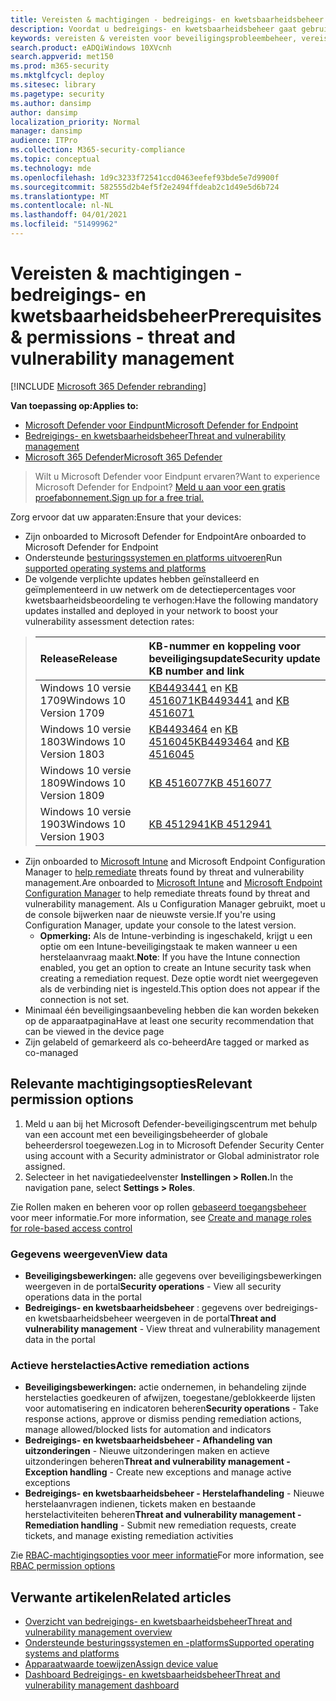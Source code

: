 ```yaml
---
title: Vereisten & machtigingen - bedreigings- en kwetsbaarheidsbeheer
description: Voordat u bedreigings- en kwetsbaarheidsbeheer gaat gebruiken, moet u de relevante configuraties en machtigingen hebben.
keywords: vereisten & vereisten voor beveiligingsprobleembeheer, vereisten voor bedreigings- en kwetsbaarheidsbeheer, MDATP TVM-machtigingen, kwetsbaarheidsbeheer
search.product: eADQiWindows 10XVcnh
search.appverid: met150
ms.prod: m365-security
ms.mktglfcycl: deploy
ms.sitesec: library
ms.pagetype: security
ms.author: dansimp
author: dansimp
localization_priority: Normal
manager: dansimp
audience: ITPro
ms.collection: M365-security-compliance
ms.topic: conceptual
ms.technology: mde
ms.openlocfilehash: 1d9c3233f72541ccd0463eefef93bde5e7d9900f
ms.sourcegitcommit: 582555d2b4ef5f2e2494ffdeab2c1d49e5d6b724
ms.translationtype: MT
ms.contentlocale: nl-NL
ms.lasthandoff: 04/01/2021
ms.locfileid: "51499962"
---
```

# <a name="prerequisites--permissions---threat-and-vulnerability-management"></a><span data-ttu-id="a30ce-104">Vereisten & machtigingen - bedreigings- en kwetsbaarheidsbeheer</span><span class="sxs-lookup"><span data-stu-id="a30ce-104">Prerequisites & permissions - threat and vulnerability management</span></span>

[!INCLUDE [Microsoft 365 Defender rebranding](../../includes/microsoft-defender.md)]

<span data-ttu-id="a30ce-105">**Van toepassing op:**</span><span class="sxs-lookup"><span data-stu-id="a30ce-105">**Applies to:**</span></span>

- [<span data-ttu-id="a30ce-106">Microsoft Defender voor Eindpunt</span><span class="sxs-lookup"><span data-stu-id="a30ce-106">Microsoft Defender for Endpoint</span></span>](https://go.microsoft.com/fwlink/?linkid=2154037)
- [<span data-ttu-id="a30ce-107">Bedreigings- en kwetsbaarheidsbeheer</span><span class="sxs-lookup"><span data-stu-id="a30ce-107">Threat and vulnerability management</span></span>](next-gen-threat-and-vuln-mgt.md)
- [<span data-ttu-id="a30ce-108">Microsoft 365 Defender</span><span class="sxs-lookup"><span data-stu-id="a30ce-108">Microsoft 365 Defender</span></span>](https://go.microsoft.com/fwlink/?linkid=2118804)

><span data-ttu-id="a30ce-109">Wilt u Microsoft Defender voor Eindpunt ervaren?</span><span class="sxs-lookup"><span data-stu-id="a30ce-109">Want to experience Microsoft Defender for Endpoint?</span></span> [<span data-ttu-id="a30ce-110">Meld u aan voor een gratis proefabonnement.</span><span class="sxs-lookup"><span data-stu-id="a30ce-110">Sign up for a free trial.</span></span>](https://www.microsoft.com/microsoft-365/windows/microsoft-defender-atp?ocid=docs-wdatp-portaloverview-abovefoldlink)

<span data-ttu-id="a30ce-111">Zorg ervoor dat uw apparaten:</span><span class="sxs-lookup"><span data-stu-id="a30ce-111">Ensure that your devices:</span></span>

- <span data-ttu-id="a30ce-112">Zijn onboarded to Microsoft Defender for Endpoint</span><span class="sxs-lookup"><span data-stu-id="a30ce-112">Are onboarded to Microsoft Defender for Endpoint</span></span>
- <span data-ttu-id="a30ce-113">Ondersteunde [besturingssystemen en platforms uitvoeren](tvm-supported-os.md)</span><span class="sxs-lookup"><span data-stu-id="a30ce-113">Run [supported operating systems and platforms](tvm-supported-os.md)</span></span>
- <span data-ttu-id="a30ce-114">De volgende verplichte updates hebben geïnstalleerd en geïmplementeerd in uw netwerk om de detectiepercentages voor kwetsbaarheidsbeoordeling te verhogen:</span><span class="sxs-lookup"><span data-stu-id="a30ce-114">Have the following mandatory updates installed and deployed in your network to boost your vulnerability assessment detection rates:</span></span>

> <span data-ttu-id="a30ce-115">Release</span><span class="sxs-lookup"><span data-stu-id="a30ce-115">Release</span></span> | <span data-ttu-id="a30ce-116">KB-nummer en koppeling voor beveiligingsupdate</span><span class="sxs-lookup"><span data-stu-id="a30ce-116">Security update KB number and link</span></span>
> :---|:---
> <span data-ttu-id="a30ce-117">Windows 10 versie 1709</span><span class="sxs-lookup"><span data-stu-id="a30ce-117">Windows 10 Version 1709</span></span> | <span data-ttu-id="a30ce-118">[KB4493441](https://support.microsoft.com/help/4493441/windows-10-update-kb4493441) en [KB 4516071](https://support.microsoft.com/help/4516071/windows-10-update-kb4516071)</span><span class="sxs-lookup"><span data-stu-id="a30ce-118">[KB4493441](https://support.microsoft.com/help/4493441/windows-10-update-kb4493441) and [KB 4516071](https://support.microsoft.com/help/4516071/windows-10-update-kb4516071)</span></span>
> <span data-ttu-id="a30ce-119">Windows 10 versie 1803</span><span class="sxs-lookup"><span data-stu-id="a30ce-119">Windows 10 Version 1803</span></span> | <span data-ttu-id="a30ce-120">[KB4493464](https://support.microsoft.com/help/4493464) en [KB 4516045](https://support.microsoft.com/help/4516045/windows-10-update-kb4516045)</span><span class="sxs-lookup"><span data-stu-id="a30ce-120">[KB4493464](https://support.microsoft.com/help/4493464) and [KB 4516045](https://support.microsoft.com/help/4516045/windows-10-update-kb4516045)</span></span>
> <span data-ttu-id="a30ce-121">Windows 10 versie 1809</span><span class="sxs-lookup"><span data-stu-id="a30ce-121">Windows 10 Version 1809</span></span> | [<span data-ttu-id="a30ce-122">KB 4516077</span><span class="sxs-lookup"><span data-stu-id="a30ce-122">KB 4516077</span></span>](https://support.microsoft.com/help/4516077/windows-10-update-kb4516077)
> <span data-ttu-id="a30ce-123">Windows 10 versie 1903</span><span class="sxs-lookup"><span data-stu-id="a30ce-123">Windows 10 Version 1903</span></span> | [<span data-ttu-id="a30ce-124">KB 4512941</span><span class="sxs-lookup"><span data-stu-id="a30ce-124">KB 4512941</span></span>](https://support.microsoft.com/help/4512941/windows-10-update-kb4512941)

- <span data-ttu-id="a30ce-125">Zijn onboarded to [Microsoft Intune](https://docs.microsoft.com/mem/intune/fundamentals/what-is-intune) and Microsoft Endpoint Configuration Manager to  [help remediate](https://docs.microsoft.com/mem/configmgr/protect/deploy-use/endpoint-protection-configure) threats found by threat and vulnerability management.</span><span class="sxs-lookup"><span data-stu-id="a30ce-125">Are onboarded to [Microsoft Intune](https://docs.microsoft.com/mem/intune/fundamentals/what-is-intune) and  [Microsoft Endpoint Configuration Manager](https://docs.microsoft.com/mem/configmgr/protect/deploy-use/endpoint-protection-configure) to help remediate threats found by threat and vulnerability management.</span></span> <span data-ttu-id="a30ce-126">Als u Configuration Manager gebruikt, moet u de console bijwerken naar de nieuwste versie.</span><span class="sxs-lookup"><span data-stu-id="a30ce-126">If you're using Configuration Manager, update your console to the latest version.</span></span>
    - <span data-ttu-id="a30ce-127">**Opmerking:** Als de Intune-verbinding is ingeschakeld, krijgt u een optie om een Intune-beveiligingstaak te maken wanneer u een herstelaanvraag maakt.</span><span class="sxs-lookup"><span data-stu-id="a30ce-127">**Note**: If you have the Intune connection enabled, you get an option to create an Intune security task when creating a remediation request.</span></span> <span data-ttu-id="a30ce-128">Deze optie wordt niet weergegeven als de verbinding niet is ingesteld.</span><span class="sxs-lookup"><span data-stu-id="a30ce-128">This option does not appear if the connection is not set.</span></span>
- <span data-ttu-id="a30ce-129">Minimaal één beveiligingsaanbeveling hebben die kan worden bekeken op de apparaatpagina</span><span class="sxs-lookup"><span data-stu-id="a30ce-129">Have at least one security recommendation that can be viewed in the device page</span></span>
- <span data-ttu-id="a30ce-130">Zijn gelabeld of gemarkeerd als co-beheerd</span><span class="sxs-lookup"><span data-stu-id="a30ce-130">Are tagged or marked as co-managed</span></span>

## <a name="relevant-permission-options"></a><span data-ttu-id="a30ce-131">Relevante machtigingsopties</span><span class="sxs-lookup"><span data-stu-id="a30ce-131">Relevant permission options</span></span>

1. <span data-ttu-id="a30ce-132">Meld u aan bij het Microsoft Defender-beveiligingscentrum met behulp van een account met een beveiligingsbeheerder of globale beheerdersrol toegewezen.</span><span class="sxs-lookup"><span data-stu-id="a30ce-132">Log in to Microsoft Defender Security Center using account with a Security administrator or Global administrator role assigned.</span></span>
2. <span data-ttu-id="a30ce-133">Selecteer in het navigatiedeelvenster **Instellingen > Rollen.**</span><span class="sxs-lookup"><span data-stu-id="a30ce-133">In the navigation pane, select **Settings > Roles**.</span></span>

<span data-ttu-id="a30ce-134">Zie Rollen maken en beheren voor op rollen [gebaseerd toegangsbeheer](user-roles.md) voor meer informatie.</span><span class="sxs-lookup"><span data-stu-id="a30ce-134">For more information, see [Create and manage roles for role-based access control](user-roles.md)</span></span>

### <a name="view-data"></a><span data-ttu-id="a30ce-135">Gegevens weergeven</span><span class="sxs-lookup"><span data-stu-id="a30ce-135">View data</span></span>

- <span data-ttu-id="a30ce-136">**Beveiligingsbewerkingen:** alle gegevens over beveiligingsbewerkingen weergeven in de portal</span><span class="sxs-lookup"><span data-stu-id="a30ce-136">**Security operations** - View all security operations data in the portal</span></span>
- <span data-ttu-id="a30ce-137">**Bedreigings- en kwetsbaarheidsbeheer** : gegevens over bedreigings- en kwetsbaarheidsbeheer weergeven in de portal</span><span class="sxs-lookup"><span data-stu-id="a30ce-137">**Threat and vulnerability management** - View threat and vulnerability management data in the portal</span></span>

### <a name="active-remediation-actions"></a><span data-ttu-id="a30ce-138">Actieve herstelacties</span><span class="sxs-lookup"><span data-stu-id="a30ce-138">Active remediation actions</span></span>

- <span data-ttu-id="a30ce-139">**Beveiligingsbewerkingen:** actie ondernemen, in behandeling zijnde herstelacties goedkeuren of afwijzen, toegestane/geblokkeerde lijsten voor automatisering en indicatoren beheren</span><span class="sxs-lookup"><span data-stu-id="a30ce-139">**Security operations** - Take response actions, approve or dismiss pending remediation actions, manage allowed/blocked lists for automation and indicators</span></span>
- <span data-ttu-id="a30ce-140">**Bedreigings- en kwetsbaarheidsbeheer - Afhandeling van uitzonderingen** - Nieuwe uitzonderingen maken en actieve uitzonderingen beheren</span><span class="sxs-lookup"><span data-stu-id="a30ce-140">**Threat and vulnerability management - Exception handling** - Create new exceptions and manage active exceptions</span></span>
- <span data-ttu-id="a30ce-141">**Bedreigings- en kwetsbaarheidsbeheer - Herstelafhandeling** - Nieuwe herstelaanvragen indienen, tickets maken en bestaande herstelactiviteiten beheren</span><span class="sxs-lookup"><span data-stu-id="a30ce-141">**Threat and vulnerability management - Remediation handling** - Submit new remediation requests, create tickets, and manage existing remediation activities</span></span>

<span data-ttu-id="a30ce-142">Zie [RBAC-machtigingsopties voor meer informatie](user-roles.md#permission-options)</span><span class="sxs-lookup"><span data-stu-id="a30ce-142">For more information, see [RBAC permission options](user-roles.md#permission-options)</span></span>

## <a name="related-articles"></a><span data-ttu-id="a30ce-143">Verwante artikelen</span><span class="sxs-lookup"><span data-stu-id="a30ce-143">Related articles</span></span>

- [<span data-ttu-id="a30ce-144">Overzicht van bedreigings- en kwetsbaarheidsbeheer</span><span class="sxs-lookup"><span data-stu-id="a30ce-144">Threat and vulnerability management overview</span></span>](next-gen-threat-and-vuln-mgt.md)
- [<span data-ttu-id="a30ce-145">Ondersteunde besturingssystemen en -platforms</span><span class="sxs-lookup"><span data-stu-id="a30ce-145">Supported operating systems and platforms</span></span>](tvm-supported-os.md)
- [<span data-ttu-id="a30ce-146">Apparaatwaarde toewijzen</span><span class="sxs-lookup"><span data-stu-id="a30ce-146">Assign device value</span></span>](tvm-assign-device-value.md)
- [<span data-ttu-id="a30ce-147">Dashboard Bedreigings- en kwetsbaarheidsbeheer</span><span class="sxs-lookup"><span data-stu-id="a30ce-147">Threat and vulnerability management dashboard</span></span>](tvm-dashboard-insights.md)

